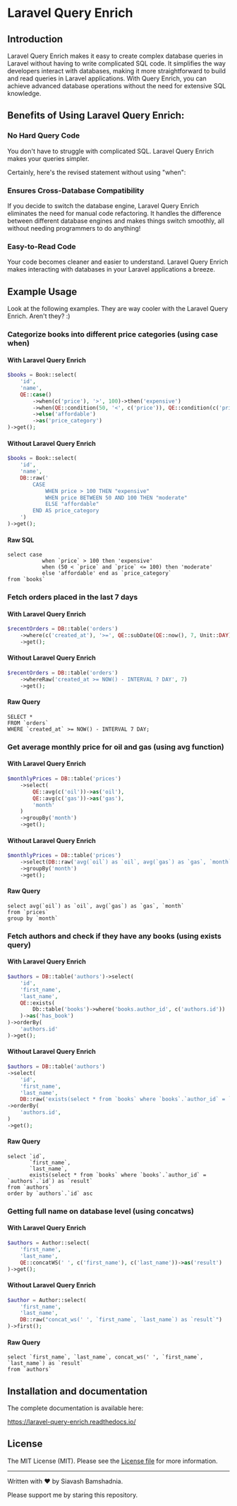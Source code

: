 # Laravel Query Enrich

## Introduction

Laravel Query Enrich makes it easy to create complex database queries in Laravel without having to write complicated SQL
code. It simplifies the way developers interact with databases, making it more straightforward to build and read queries
in Laravel applications. With Query Enrich, you can achieve advanced database operations without the need for extensive
SQL knowledge.

## Benefits of Using Laravel Query Enrich:

### No Hard Query Code

You don't have to struggle with complicated SQL. Laravel Query Enrich makes your queries simpler.

Certainly, here's the revised statement without using "when":

### Ensures Cross-Database Compatibility

If you decide to switch the database engine, Laravel Query Enrich eliminates the need for manual code refactoring. It
handles the difference between different database engines and makes things switch smoothly, all without needing
programmers to do anything!

### Easy-to-Read Code

Your code becomes cleaner and easier to understand. Laravel Query Enrich makes interacting with databases in your
Laravel applications a breeze.

## Example Usage

Look at the following examples. They are way cooler with the Laravel Query Enrich. Aren't they? :)

### Categorize books into different price categories (using case when)

#### With Laravel Query Enrich

```php
$books = Book::select(
    'id',
    'name',
    QE::case()
        ->when(c('price'), '>', 100)->then('expensive')
        ->when(QE::condition(50, '<', c('price')), QE::condition(c('price'), '<=', 100))->then('moderate')
        ->else('affordable')
        ->as('price_category')
)->get();
```

#### Without Laravel Query Enrich

```php
$books = Book::select(
    'id',
    'name',
    DB::raw('
        CASE
            WHEN price > 100 THEN "expensive"
            WHEN price BETWEEN 50 AND 100 THEN "moderate"
            ELSE "affordable"
        END AS price_category
    ')
)->get();
```

#### Raw SQL

```mysql
select case
           when `price` > 100 then 'expensive'
           when (50 < `price` and `price` <= 100) then 'moderate'
           else 'affordable' end as `price_category`
from `books`
```

### Fetch orders placed in the last 7 days

#### With Laravel Query Enrich

```php
$recentOrders = DB::table('orders')
    ->where(c('created_at'), '>=', QE::subDate(QE::now(), 7, Unit::DAY))
    ->get();
```

#### Without Laravel Query Enrich

```php
$recentOrders = DB::table('orders')
    ->whereRaw('created_at >= NOW() - INTERVAL ? DAY', 7)
    ->get();
```

#### Raw Query

```mysql
SELECT *
FROM `orders`
WHERE `created_at` >= NOW() - INTERVAL 7 DAY;
```

### Get average monthly price for oil and gas (using avg function)

#### With Laravel Query Enrich

```php
$monthlyPrices = DB::table('prices')
    ->select(
        QE::avg(c('oil'))->as('oil'),
        QE::avg(c('gas'))->as('gas'),
        'month'
    )
    ->groupBy('month')
    ->get();
```

#### Without Laravel Query Enrich

```php
$monthlyPrices = DB::table('prices')
    ->select(DB::raw('avg(`oil`) as `oil`, avg(`gas`) as `gas`, `month`'))
    ->groupBy('month')
    ->get();
```

#### Raw Query

```mysql
select avg(`oil`) as `oil`, avg(`gas`) as `gas`, `month`
from `prices`
group by `month`
```

### Fetch authors and check if they have any books (using exists query)

#### With Laravel Query Enrich

```php
$authors = DB::table('authors')->select(
    'id',
    'first_name',
    'last_name',
    QE::exists(
        Db::table('books')->where('books.author_id', c('authors.id'))
    )->as('has_book')
)->orderBy(
    'authors.id'
)->get();
```

#### Without Laravel Query Enrich

```php
$authors = DB::table('authors')
->select(
    'id',
    'first_name',
    'last_name',
    DB::raw('exists(select * from `books` where `books`.`author_id` = `authors`.`id`) as `has_book`'))
->orderBy(
    'authors.id',
)
->get();
```

#### Raw Query

```mysql
select `id`,
       `first_name`,
       `last_name`,
       exists(select * from `books` where `books`.`author_id` = `authors`.`id`) as `result`
from `authors`
order by `authors`.`id` asc
```

### Getting full name on database level (using concatws)

#### With Laravel Query Enrich

```php
$authors = Author::select(
    'first_name',
    'last_name',
    QE::concatWS(' ', c('first_name'), c('last_name'))->as('result')
)->get();
```

#### Without Laravel Query Enrich

```php
$author = Author::select(
    'first_name',
    'last_name',
    DB::raw("concat_ws(' ', `first_name`, `last_name`) as `result`")
)->first();
```

#### Raw Query

```mysql
select `first_name`, `last_name`, concat_ws(' ', `first_name`, `last_name`) as `result`
from `authors`
```

## Installation and documentation

The complete documentation is available here:

https://laravel-query-enrich.readthedocs.io/

## License

The MIT License (MIT). Please see the [License file](LICENSE) for more information.

----

Written with ♥ by Siavash Bamshadnia.

Please support me by staring this repository.